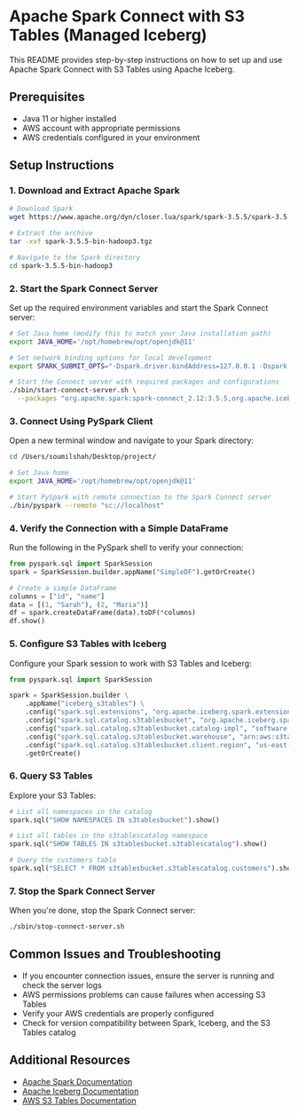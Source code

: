 # Apache Spark Connect with S3 Tables (Managed Iceberg)

This README provides step-by-step instructions on how to set up and use Apache Spark Connect with S3 Tables using Apache Iceberg.

## Prerequisites

- Java 11 or higher installed
- AWS account with appropriate permissions
- AWS credentials configured in your environment

## Setup Instructions

### 1. Download and Extract Apache Spark

```bash
# Download Spark
wget https://www.apache.org/dyn/closer.lua/spark/spark-3.5.5/spark-3.5.5-bin-hadoop3.tgz

# Extract the archive
tar -xvf spark-3.5.5-bin-hadoop3.tgz

# Navigate to the Spark directory
cd spark-3.5.5-bin-hadoop3
```

### 2. Start the Spark Connect Server

Set up the required environment variables and start the Spark Connect server:

```bash
# Set Java home (modify this to match your Java installation path)
export JAVA_HOME='/opt/homebrew/opt/openjdk@11'

# Set network binding options for local development
export SPARK_SUBMIT_OPTS="-Dspark.driver.bindAddress=127.0.0.1 -Dspark.driver.host=127.0.0.1"

# Start the Connect server with required packages and configurations
./sbin/start-connect-server.sh \
  --packages "org.apache.spark:spark-connect_2.12:3.5.5,org.apache.iceberg:iceberg-spark-runtime-3.5_2.12:1.6.1,software.amazon.s3tables:s3-tables-catalog-for-iceberg:0.1.3,software.amazon.awssdk:bundle:2.29.38,org.apache.hadoop:hadoop-aws:3.3.4,com.github.ben-manes.caffeine:caffeine:3.1.8,org.apache.commons:commons-configuration2:2.11.0"
```

### 3. Connect Using PySpark Client

Open a new terminal window and navigate to your Spark directory:

```bash
cd /Users/soumilshah/Desktop/project/

# Set Java home
export JAVA_HOME='/opt/homebrew/opt/openjdk@11'

# Start PySpark with remote connection to the Spark Connect server
./bin/pyspark --remote "sc://localhost"
```

### 4. Verify the Connection with a Simple DataFrame

Run the following in the PySpark shell to verify your connection:

```python
from pyspark.sql import SparkSession
spark = SparkSession.builder.appName("SimpleDF").getOrCreate()

# Create a simple DataFrame
columns = ["id", "name"]
data = [(1, "Sarah"), (2, "Maria")]
df = spark.createDataFrame(data).toDF(*columns)
df.show()
```

### 5. Configure S3 Tables with Iceberg

Configure your Spark session to work with S3 Tables and Iceberg:

```python
from pyspark.sql import SparkSession

spark = SparkSession.builder \
    .appName("iceberg_s3tables") \
    .config("spark.sql.extensions", "org.apache.iceberg.spark.extensions.IcebergSparkSessionExtensions") \
    .config("spark.sql.catalog.s3tablesbucket", "org.apache.iceberg.spark.SparkCatalog") \
    .config("spark.sql.catalog.s3tablesbucket.catalog-impl", "software.amazon.s3tables.iceberg.S3TablesCatalog") \
    .config("spark.sql.catalog.s3tablesbucket.warehouse", "arn:aws:s3tables:us-east-1:XX:bucket/XX") \
    .config("spark.sql.catalog.s3tablesbucket.client.region", "us-east-1") \
    .getOrCreate()
```

### 6. Query S3 Tables

Explore your S3 Tables:

```python
# List all namespaces in the catalog
spark.sql("SHOW NAMESPACES IN s3tablesbucket").show()

# List all tables in the s3tablescatalog namespace
spark.sql("SHOW TABLES IN s3tablesbucket.s3tablescatalog").show()

# Query the customers table
spark.sql("SELECT * FROM s3tablesbucket.s3tablescatalog.customers").show()
```

### 7. Stop the Spark Connect Server

When you're done, stop the Spark Connect server:

```bash
./sbin/stop-connect-server.sh
```

## Common Issues and Troubleshooting

- If you encounter connection issues, ensure the server is running and check the server logs
- AWS permissions problems can cause failures when accessing S3 Tables
- Verify your AWS credentials are properly configured
- Check for version compatibility between Spark, Iceberg, and the S3 Tables catalog

## Additional Resources

- [Apache Spark Documentation](https://spark.apache.org/docs/latest/)
- [Apache Iceberg Documentation](https://iceberg.apache.org/)
- [AWS S3 Tables Documentation](https://docs.aws.amazon.com/s3/latest/userguide/s3-tables.html)
